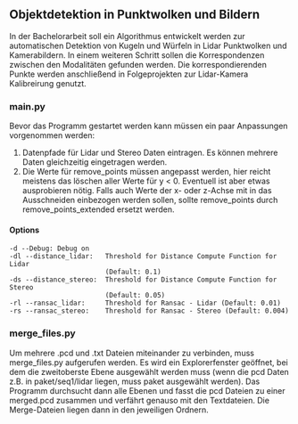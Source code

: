 ## Objektdetektion in Punktwolken und Bildern ##
In der Bachelorarbeit soll ein Algorithmus entwickelt werden zur automatischen Detektion von Kugeln und Würfeln in Lidar Punktwolken und Kamerabildern. In einem weiteren Schritt sollen die Korrespondenzen zwischen den Modalitäten gefunden werden. Die korrespondierenden Punkte werden anschließend in Folgeprojekten zur Lidar-Kamera Kalibreirung genutzt.

### main.py ###
Bevor das Programm gestartet werden kann müssen ein paar Anpassungen
vorgenommen werden:
1. Datenpfade für Lidar und Stereo Daten eintragen. Es können mehrere Daten
gleichzeitig eingetragen werden. 
2. Die Werte für remove_points müssen angepasst werden, hier reicht meistens das löschen aller
Werte für y < 0. Eventuell ist aber etwas ausprobieren nötig. Falls auch Werte der x- oder z-Achse 
   mit in das Ausschneiden einbezogen werden sollen, sollte remove_points durch remove_points_extended
   ersetzt werden.

#### Options ####
````
-d --Debug: Debug on
-dl --distance_lidar:   Threshold for Distance Compute Function for Lidar
                        (Default: 0.1)
-ds --distance_stereo:  Threshold for Distance Compute Function for Stereo
                        (Default: 0.05)
-rl --ransac_lidar:     Threshold for Ransac - Lidar (Default: 0.01)
-rs --ransac_stereo:    Threshold for Ransac - Stereo (Default: 0.004)
````


### merge_files.py ###
Um mehrere .pcd und .txt Dateien miteinander zu verbinden, 
muss merge_files.py aufgerufen werden. Es wird ein Explorerfenster 
geöffnet, bei dem die zweitoberste Ebene ausgewählt werden muss
(wenn die pcd Daten z.B. in paket/seq1/lidar liegen, muss paket ausgewählt werden).
Das Programm durchsucht dann alle Ebenen und fasst die pcd Dateien 
zu einer merged.pcd zusammen und verfährt genauso mit den Textdateien.
Die Merge-Dateien liegen dann in den jeweiligen Ordnern.
